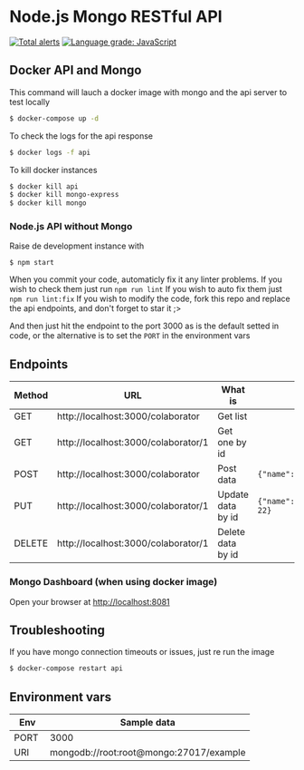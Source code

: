 # Node.js Mongo RESTful API
[![Total alerts](https://img.shields.io/lgtm/alerts/g/madkoding/node-mongo-api.svg?logo=lgtm&logoWidth=18)](https://lgtm.com/projects/g/madkoding/node-mongo-api/alerts/) [![Language grade: JavaScript](https://img.shields.io/lgtm/grade/javascript/g/madkoding/node-mongo-api.svg?logo=lgtm&logoWidth=18)](https://lgtm.com/projects/g/madkoding/node-mongo-api/context:javascript)

## Docker API and Mongo

This command will lauch a docker image with mongo and the api server to test locally
```bash
$ docker-compose up -d
```

To check the logs for the api response
```bash
$ docker logs -f api
```

To kill docker instances
```bash
$ docker kill api
$ docker kill mongo-express
$ docker kill mongo
```

### Node.js API without Mongo

Raise de development instance with
```
$ npm start
```

When you commit your code, automaticly fix it any linter problems.
If you wish to check them just run `npm run lint`
If you wish to auto fix them just `npm run lint:fix`
If you wish to modify the code, fork this repo and replace the api endpoints,
and don't forget to star it ;>

And then just hit the endpoint to the port 3000 as is the default setted in code,
or the alternative is to set the `PORT` in the environment vars

## Endpoints

| Method | URL | What is | Sample Data |
| ------ | --- | ------- | ----------- |
| GET | http://localhost:3000/colaborator | Get list | |
| GET | http://localhost:3000/colaborator/1 | Get one by id | |
| POST | http://localhost:3000/colaborator | Post data | `{"name":"blah", "rut": "1234"}` |
| PUT | http://localhost:3000/colaborator/1 | Update data by id | `{"name":"blah","rut":"4321","age": 22}` |
| DELETE | http://localhost:3000/colaborator/1 | Delete data by id |

### Mongo Dashboard (when using docker image)

Open your browser at [http://localhost:8081](http://localhost:8081)

## Troubleshooting

If you have mongo connection timeouts or issues, just re run the image
```bash
$ docker-compose restart api
```

## Environment vars

| Env | Sample data |
|-----|-------------|
| PORT | 3000 |
| URI  | mongodb://root:root@mongo:27017/example |
